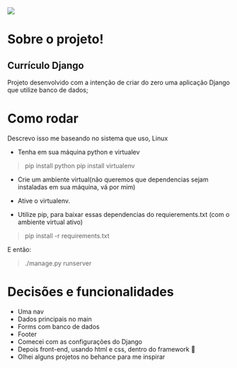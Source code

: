 <img src="https://rollingstone.uol.com.br/media/uploads/miranda-cosgrove-meme-drake-and-josh-foto-reproducao-nickelodeon.jpg">

 # Sobre o projeto!
 ## Currículo Django

Projeto desenvolvido com a intenção de criar do zero uma aplicação Django que utilize banco de dados;

# Como rodar
Descrevo isso me baseando no sistema que uso, Linux
- Tenha em sua máquina python e virtualev
> pip install python
> pip install virtualenv

- Crie um ambiente virtual(não queremos que dependencias sejam instaladas em sua máquina, vá por mim)

- Ative o virtualenv.


- Utilize pip, para baixar essas dependencias do requierements.txt (com o ambiente virtual ativo)
> pip install -r requirements.txt

E então:
> ./manage.py runserver

# Decisões e funcionalidades
- Uma nav
- Dados principais no main
- Forms com banco de dados
- Footer 
- Comecei com as configurações do Django
- Depois front-end, usando html e css, dentro do framework 🔫
- Olhei alguns projetos no behance para me inspirar

